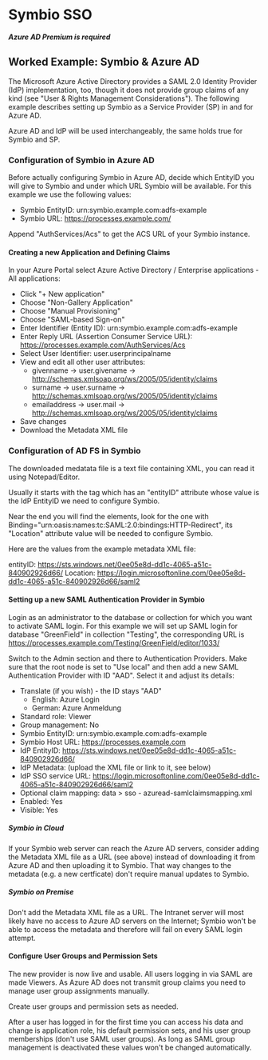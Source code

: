 # Symbio SSO

___Azure AD Premium is required___

## Worked Example: Symbio & Azure AD

The Microsoft Azure Active Directory provides a SAML 2.0 Identity Provider (IdP) implementation, too, though it does not provide group claims of any kind (see "User & Rights Management Considerations"). The following example describes setting up Symbio as a Service Provider (SP) in and for Azure AD.

Azure AD and IdP will be used interchangeably, the same holds true for Symbio and SP.

### Configuration of Symbio in Azure AD

Before actually configuring Symbio in Azure AD, decide which EntityID you will give to Symbio and under which URL Symbio will be available. For this example we use the following values:

* Symbio EntityID: urn:symbio.example.com:adfs-example
* Symbio URL: https://processes.example.com/

Append "AuthServices/Acs" to get the ACS URL of your Symbio instance.

#### Creating a new Application and Defining Claims

In your Azure Portal select Azure Active Directory / Enterprise applications - All applications:

* Click "+ New application"
* Choose "Non-Gallery Application"
* Choose "Manual Provisioning"
* Choose "SAML-based Sign-on"
* Enter Identifier (Entity ID): urn:symbio.example.com:adfs-example
* Enter Reply URL (Assertion Consumer Service URL): https://processes.example.com/AuthServices/Acs
* Select User Identifier: user.userprincipalname
* View and edit all other user attributes:
  * givenname &rarr; user.givename &rarr; http://schemas.xmlsoap.org/ws/2005/05/identity/claims
  * surname &rarr; user.surname &rarr; http://schemas.xmlsoap.org/ws/2005/05/identity/claims
  * emailaddress &rarr; user.mail &rarr; http://schemas.xmlsoap.org/ws/2005/05/identity/claims
* Save changes
* Download the Metadata XML file

### Configuration of AD FS in Symbio

The downloaded medatata file is a text file containing XML, you can read it using Notepad/Editor.

Usually it starts with the <EntityDescriptor> tag which has an "entityID" attribute whose value is the IdP EntityID we need to configure Symbio.

Near the end you will find the <SingleSignOnService> elements, look for the one with Binding="urn:oasis:names:tc:SAML:2.0:bindings:HTTP-Redirect", its "Location" attribute value will be needed to configure Symbio.

Here are the values from the example metadata XML file:

entityID: https://sts.windows.net/0ee05e8d-dd1c-4065-a51c-840902926d66/
Location: https://login.microsoftonline.com/0ee05e8d-dd1c-4065-a51c-840902926d66/saml2

#### Setting up a new SAML Authentication Provider in Symbio

Login as an administrator to the database or collection for which you want to activate SAML login. For this example we will set up SAML login for database "GreenField" in collection "Testing", the corresponding URL is https://processes.example.com/Testing/GreenField/editor/1033/

Switch to the Admin section and there to Authentication Providers. Make sure that the root node is set to "Use local" and then add a new SAML Authentication Provider with ID "AAD". Select it and adjust its details:

* Translate (if you wish) - the ID stays "AAD"
  * English: Azure Login
  * German: Azure Anmeldung
* Standard role: Viewer
* Group management: No
* Symbio EntityID: urn:symbio.example.com:adfs-example
* Symbio Host URL: https://processes.example.com
* IdP EntityID: https://sts.windows.net/0ee05e8d-dd1c-4065-a51c-840902926d66/
* IdP Metadata: (upload the XML file or link to it, see below)
* IdP SSO service URL: https://login.microsoftonline.com/0ee05e8d-dd1c-4065-a51c-840902926d66/saml2
* Optional claim mapping: data > sso - azuread-samlclaimsmapping.xml
* Enabled: Yes
* Visible: Yes

##### Symbio in Cloud

If your Symbio web server can reach the Azure AD servers, consider adding the Metadata XML file as a URL (see above) instead of downloading it from Azure AD and then uploading it to Symbio. That way changes to the metadata (e.g. a new certficate) don't require manual updates to Symbio.

##### Symbio on Premise

Don't add the Metadata XML file as a URL. The Intranet server will most likely have no access to Azure AD servers on the Internet; Symbio won't be able to access the metadata and therefore will fail on every SAML login attempt.

#### Configure User Groups and Permission Sets

The new provider is now live and usable. All users logging in via SAML are made Viewers. As Azure AD does not transmit group claims you need to manage user group assignments manually.

Create user groups and permission sets as needed.

After a user has logged in for the first time you can access his data and change is application role, his default permission sets, and his user group memberships (don't use SAML user groups). As long as SAML group management is deactivated these values won't be changed automatically.
